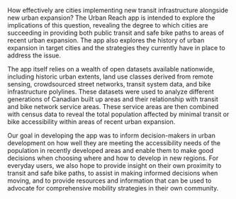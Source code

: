 How effectively are cities implementing new transit infrastructure alongside new urban expansion? The Urban Reach app is intended to explore the implications of this question, revealing the degree to which cities are succeeding in providing both public transit and safe bike paths to areas of recent urban expansion. The app also explores the history of urban expansion in target cities and the strategies they currently have in place to address the issue.

The app itself relies on a wealth of open datasets available nationwide, including historic urban extents, land use classes derived from remote sensing, crowdsourced street networks, transit system data, and bike infrastructure polylines. These datasets were used to analyze different generations of Canadian built up areas and their relationship with transit and bike network service areas. These service areas are then combined with census data to reveal the total population affected by minimal transit or bike accessibility within areas of recent urban expansion.

Our goal in developing the app was to inform decision-makers in urban development on how well they are meeting the accessibility needs of the population in recently developed areas and enable them to make good decisions when choosing where and how to develop in new regions. For everyday users, we also hope to provide insight on their own proximity to transit and safe bike paths, to assist in making informed decisions when moving, and to provide resources and information that can be used to advocate for comprehensive mobility strategies in their own community.
